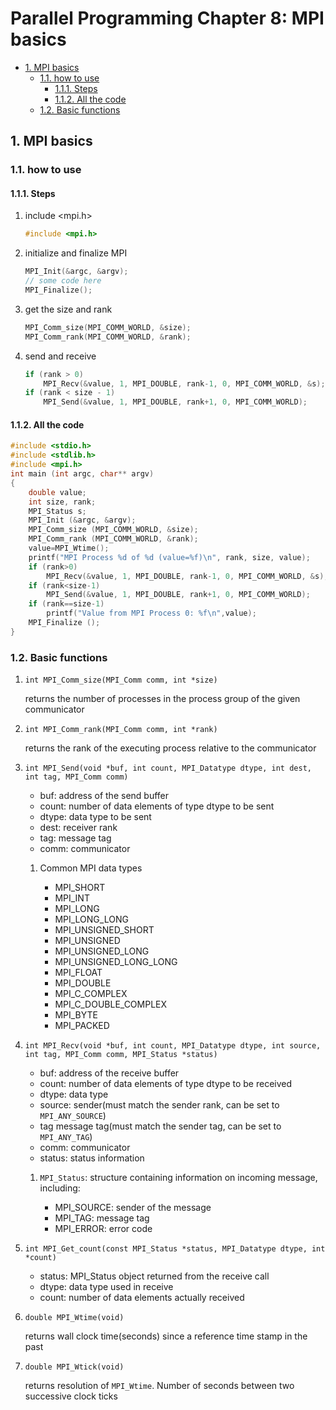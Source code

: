 # Parallel Programming Chapter 8: MPI basics

<!-- TOC -->

- [1. MPI basics](#1-mpi-basics)
    - [1.1. how to use](#11-how-to-use)
        - [1.1.1. Steps](#111-steps)
        - [1.1.2. All the code](#112-all-the-code)
    - [1.2. Basic functions](#12-basic-functions)

<!-- /TOC -->

## 1. MPI basics

### 1.1. how to use

#### 1.1.1. Steps

1. include <mpi.h>

    ```c++
    #include <mpi.h>
    ```

2. initialize and finalize MPI

    ```c++
    MPI_Init(&argc, &argv);
    // some code here
    MPI_Finalize();
    ```

3. get the size and rank

    ```c++
    MPI_Comm_size(MPI_COMM_WORLD, &size);
    MPI_Comm_rank(MPI_COMM_WORLD, &rank);
    ```

4. send and receive

    ```c++
    if (rank > 0)
        MPI_Recv(&value, 1, MPI_DOUBLE, rank-1, 0, MPI_COMM_WORLD, &s);
    if (rank < size - 1)
        MPI_Send(&value, 1, MPI_DOUBLE, rank+1, 0, MPI_COMM_WORLD);
    ```

#### 1.1.2. All the code

```c++
#include <stdio.h>
#include <stdlib.h>
#include <mpi.h>
int main (int argc, char** argv)
{
    double value;
    int size, rank;
    MPI_Status s;
    MPI_Init (&argc, &argv);
    MPI_Comm_size (MPI_COMM_WORLD, &size);
    MPI_Comm_rank (MPI_COMM_WORLD, &rank);
    value=MPI_Wtime();
    printf("MPI Process %d of %d (value=%f)\n", rank, size, value);
    if (rank>0)
        MPI_Recv(&value, 1, MPI_DOUBLE, rank-1, 0, MPI_COMM_WORLD, &s);
    if (rank<size-1)
        MPI_Send(&value, 1, MPI_DOUBLE, rank+1, 0, MPI_COMM_WORLD);
    if (rank==size-1)
        printf("Value from MPI Process 0: %f\n",value);
    MPI_Finalize ();
}
```

### 1.2. Basic functions

1. `int MPI_Comm_size(MPI_Comm comm, int *size)`

    returns the number of processes in the process group of the given communicator

2. `int MPI_Comm_rank(MPI_Comm comm, int *rank)`

    returns the rank of the executing process relative to the communicator

3. `int MPI_Send(void *buf, int count, MPI_Datatype dtype, int dest, int tag, MPI_Comm comm)`

    * buf: address of the send buffer
    * count: number of data elements of type dtype to be sent
    * dtype: data type to be sent
    * dest: receiver rank
    * tag: message tag
    * comm: communicator

    1. Common MPI data types

        * MPI_SHORT
        * MPI_INT
        * MPI_LONG
        * MPI_LONG_LONG
        * MPI_UNSIGNED_SHORT
        * MPI_UNSIGNED
        * MPI_UNSIGNED_LONG
        * MPI_UNSIGNED_LONG_LONG
        * MPI_FLOAT
        * MPI_DOUBLE
        * MPI_C_COMPLEX
        * MPI_C_DOUBLE_COMPLEX
        * MPI_BYTE
        * MPI_PACKED

4. `int MPI_Recv(void *buf, int count, MPI_Datatype dtype, int source, int tag, MPI_Comm comm, MPI_Status *status)`

    * buf: address of the receive buffer
    * count: number of data elements of type dtype to be received
    * dtype: data type
    * source: sender(must match the sender rank, can be set to `MPI_ANY_SOURCE`)
    * tag message tag(must match the sender tag, can be set to `MPI_ANY_TAG`)
    * comm: communicator
    * status: status information

    1. `MPI_Status`: structure containing information on incoming message, including:

        * MPI_SOURCE: sender of the message
        * MPI_TAG: message tag
        * MPI_ERROR: error code

5. `int MPI_Get_count(const MPI_Status *status, MPI_Datatype dtype, int *count)`

    * status: MPI_Status object returned from the receive call
    * dtype: data type used in receive
    * count: number of data elements actually received

6. `double MPI_Wtime(void)`

    returns wall clock time(seconds) since a reference time stamp in the past

7. `double MPI_Wtick(void)`

    returns resolution of `MPI_Wtime`. Number of seconds between two successive clock ticks

